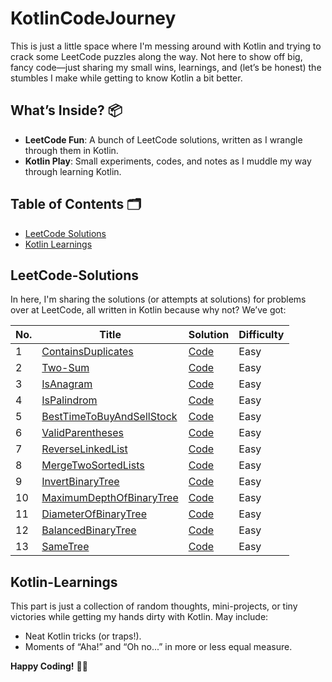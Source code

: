 # KotlinCodeJourney

This is just a little space where I'm messing around with Kotlin and trying to crack some LeetCode puzzles along the way. Not here to show off big, fancy code—just sharing my small wins, learnings, and (let’s be honest) the stumbles I make while getting to know Kotlin a bit better.

## What’s Inside? 📦

- **LeetCode Fun**: A bunch of LeetCode solutions, written as I wrangle through them in Kotlin.
- **Kotlin Play**: Small experiments, codes, and notes as I muddle my way through learning Kotlin.

## Table of Contents 🗂

- [LeetCode Solutions](#LeetCode-Solutions)
- [Kotlin Learnings](#kotlin-learnings)

## LeetCode-Solutions

In here, I'm sharing the solutions (or attempts at solutions) for problems over at LeetCode, all written in Kotlin because why not? We’ve got:

| No. | Title                                                                                               | Solution                                        | Difficulty |
|-----|-----------------------------------------------------------------------------------------------------|-------------------------------------------------|------------|
| 1   | [ContainsDuplicates](https://leetcode.com/problems/contains-duplicate/description/)                 | [Code](./LeetCode/ContainsDuplicates.kt)        | Easy |
| 2   | [Two-Sum](https://leetcode.com/problems/two-sum/description/)                                       | [Code](./LeetCode/TwoSum.kt)                    | Easy |
| 3   | [IsAnagram](https://leetcode.com/problems/valid-anagram/)                                           | [Code](./LeetCode/IsAnagram.kt)                 | Easy |
| 4   | [IsPalindrom](https://leetcode.com/problems/valid-palindrome/)                                      | [Code](./LeetCode/ValidPalindrome.kt)           | Easy |
| 5   | [BestTimeToBuyAndSellStock](https://leetcode.com/problems/best-time-to-buy-and-sell-stock/)         | [Code](./LeetCode/BestTimeToBuyAndSellStock.kt) | Easy |
| 6   | [ValidParentheses](https://leetcode.com/problems/valid-parentheses/)                                | [Code](./LeetCode/ValidParentheses.kt)          | Easy |
| 7   | [ReverseLinkedList](https://leetcode.com/problems/reverse-linked-list/)                             | [Code](./LeetCode/ReverseLinkedList.kt)         | Easy |
| 8   | [MergeTwoSortedLists](https://leetcode.com/problems/merge-two-sorted-lists/)                        | [Code](./LeetCode/MergeTwoSortedLists.kt)       | Easy |
| 9   | [InvertBinaryTree](https://leetcode.com/problems/invert-binary-tree/description/)                   | [Code](./LeetCode/InvertBinaryTree.kt)       | Easy |
| 10  | [MaximumDepthOfBinaryTree](https://leetcode.com/problems/maximum-depth-of-binary-tree/description/) | [Code](./LeetCode/MaximumDepthOfBinaryTree.kt)       | Easy |
| 11  | [DiameterOfBinaryTree](https://leetcode.com/problems/diameter-of-binary-tree/description/)          | [Code](./LeetCode/DiameterOfBinaryTree.kt)       | Easy |
| 12  | [BalancedBinaryTree](https://leetcode.com/problems/balanced-binary-tree/description/)               | [Code](./LeetCode/BalancedBinaryTree.kt)       | Easy |
| 13  | [SameTree](https://leetcode.com/problems/same-tree/description/)                                    | [Code](./LeetCode/SameTree.kt)       | Easy |


## Kotlin-Learnings

This part is just a collection of random thoughts, mini-projects, or tiny victories while getting my hands dirty with Kotlin. May include:
- Neat Kotlin tricks (or traps!).
- Moments of “Aha!” and “Oh no...” in more or less equal measure.


**Happy Coding!** 🚀🎉

